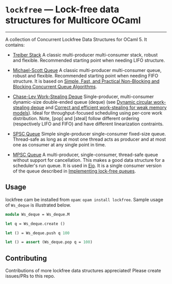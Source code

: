 # `lockfree` — Lock-free data structures for Multicore OCaml
--------------------------------------------------------

A collection of Concurrent Lockfree Data Structures for OCaml 5. It contains:

* [Treiber Stack](src/treiber_stack.mli) A classic multi-producer multi-consumer stack, robust and flexible. Recommended starting point when needing LIFO structure. 
  
* [Michael-Scott Queue](src/michael_scott_queue.mli) A classic multi-producer multi-consumer queue, robust and flexible. Recommended starting point when needing FIFO structure. It is based on [Simple, Fast, and Practical Non-Blocking and Blocking Concurrent Queue Algorithms](https://www.cs.rochester.edu/~scott/papers/1996_PODC_queues.pdf).

* [Chase-Lev Work-Stealing Deque](src/ws_deque.mli) Single-producer, multi-consumer dynamic-size double-ended queue (deque) (see [Dynamic circular work-stealing deque](https://dl.acm.org/doi/10.1145/1073970.1073974) and [Correct and efficient work-stealing for weak memory models](https://dl.acm.org/doi/abs/10.1145/2442516.2442524)). Ideal for throughput-focused scheduling using per-core work distribution. Note, [pop] and [steal] follow different ordering (respectively LIFO and FIFO) and have different linearization contraints.

* [SPSC Queue](src/spsc_queue.mli) Simple single-producer single-consumer fixed-size queue. Thread-safe as long as at most one thread acts as producer and at most one as consumer at any single point in time.

* [MPSC Queue](src/mpsc_queue.mli) A multi-producer, single-consumer, thread-safe queue without support for cancellation. This makes a good data structure for a scheduler's run queue. It is used in [Eio](https://github.com/ocaml-multicore/eio). It is a single consumer version of the queue described in [Implementing lock-free queues](https://people.cs.pitt.edu/~jacklange/teaching/cs2510-f12/papers/implementing_lock_free.pdf).

## Usage

lockfree cam be installed from `opam`: `opam install lockfree`. Sample usage of
`Ws_deque` is illustrated below.

```ocaml
module Ws_deque = Ws_deque.M

let q = Ws_deque.create ()

let () = Ws_deque.push q 100

let () = assert (Ws_deque.pop q = 100)
```

## Contributing

Contributions of more lockfree data structures appreciated! Please create
issues/PRs to this repo.

